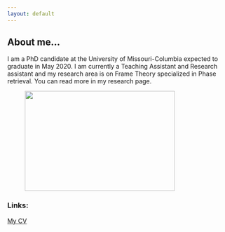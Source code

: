 ```yaml
---
layout: default
---
```

 

## About me...

I am a PhD candidate at the University of Missouri-Columbia expected to graduate in May 2020. I am currently a Teaching Assistant and Research assistant and my research area is on Frame Theory specialized in Phase retrieval. You can read more in my research page. 

<!-- wp:image {"id":81,"width":242,"height":128,"sizeSlug":"small"} -->
<figure class="wp-block-image size-small is-resized"><img src="Pic.png" alt="" class="wp-image-81" width="342" height="228"/></figure>
<!-- /wp:image -->

### Links:

[My CV](https://dorigh.github.io/resume/)










